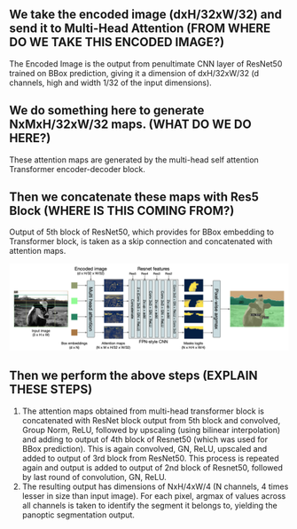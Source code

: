 ## We take the encoded image (dxH/32xW/32) and send it to Multi-Head Attention (FROM WHERE DO WE TAKE THIS ENCODED IMAGE?)
The Encoded Image is the output from penultimate CNN layer of ResNet50 trained on BBox prediction, giving it a dimension of dxH/32xW/32 (d channels, high and width 1/32 of the input dimensions).

## We do something here to generate NxMxH/32xW/32 maps. (WHAT DO WE DO HERE?)
These attention maps are generated by the multi-head self attention Transformer encoder-decoder block. 

## Then we concatenate these maps with Res5 Block (WHERE IS THIS COMING FROM?)
Output of 5th block of ResNet50, which provides for BBox embedding to Transformer block, is taken as a skip connection and concatenated with attention maps. 

![Panoptic Segmentation Architecture](DETRPanopticSegmt.png)
## Then we perform the above steps (EXPLAIN THESE STEPS)
1.  The attention maps obtained from multi-head transformer block is concatenated with ResNet block output from 5th block and convolved, Group Norm, ReLU, followed by upscaling (using bilinear interpolation) and adding to output of 4th block of Resnet50 (which was used for BBox prediction). This is again convolved, GN, ReLU, upscaled and added to output of 3rd block from ResNet50. This process is repeated again and output is added to output of 2nd block of Resnet50, followed by last round of convolution, GN, ReLU. 
2.  The resulting output has dimensions of NxH/4xW/4 (N channels, 4 times lesser in size than input image). For each pixel, argmax of values across all channels is taken to identify the segment it belongs to, yielding the panoptic segmentation output. 
